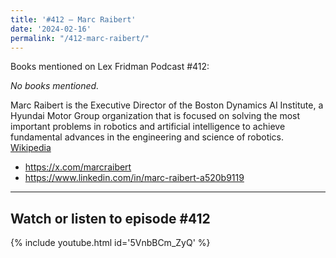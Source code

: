 ```yaml
---
title: '#412 – Marc Raibert'
date: '2024-02-16'
permalink: "/412-marc-raibert/"
---
```


Books mentioned on Lex Fridman Podcast #412:

*No books mentioned.*

<!--more-->

Marc Raibert is the Executive Director of the Boston Dynamics AI Institute, a Hyundai Motor Group organization that is focused on solving the most important problems in robotics and artificial intelligence to achieve fundamental advances in the engineering and science of robotics. <a href="https://en.wikipedia.org/wiki/Marc_Raibert" target="_blank">Wikipedia</a>

- <a href="https://x.com/marcraibert" target="_blank">https://x.com/marcraibert</a>
- <a href="https://www.linkedin.com/in/marc-raibert-a520b9119" target="_blank">https://www.linkedin.com/in/marc-raibert-a520b9119</a>

- - - - - -

## Watch or listen to episode #412

{% include youtube.html id='5VnbBCm_ZyQ' %}